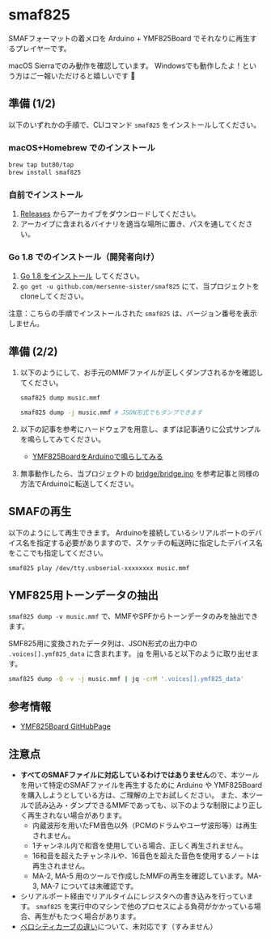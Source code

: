 # smaf825

SMAFフォーマットの着メロを Arduino + YMF825Board でそれなりに再生するプレイヤーです。

macOS Sierraでのみ動作を確認しています。
Windowsでも動作したよ！という方はご一報いただけると嬉しいです 🙇

## 準備 (1/2)

以下のいずれかの手順で、CLIコマンド `smaf825` をインストールしてください。

### macOS+Homebrew でのインストール

```bash
brew tap but80/tap
brew install smaf825
```

### 自前でインストール

1. [Releases](https://github.com/but80/smaf825/releases) からアーカイブをダウンロードしてください。
2. アーカイブに含まれるバイナリを適当な場所に置き、パスを通してください。

### Go 1.8 でのインストール（開発者向け）

1. [Go 1.8 をインストール](https://golang.org/dl/) してください。
2. `go get -u github.com/mersenne-sister/smaf825` にて、当プロジェクトをcloneしてください。

注意：こちらの手順でインストールされた `smaf825` は、バージョン番号を表示しません。

## 準備 (2/2)

1. 以下のようにして、お手元のMMFファイルが正しくダンプされるかを確認してください。
   
   ```bash
   smaf825 dump music.mmf
   
   smaf825 dump -j music.mmf # JSON形式でもダンプできます
   ```
2. 以下の記事を参考にハードウェアを用意し、まずは記事通りに公式サンプルを鳴らしてみてください。
   - [YMF825BoardをArduinoで鳴らしてみる](https://fabble.cc/yamahafsm/ymf825boardarduino)
3. 無事動作したら、当プロジェクトの [bridge/bridge.ino](bridge/bridge.ino) を参考記事と同様の方法でArduinoに転送してください。

## SMAFの再生

以下のようにして再生できます。
Arduinoを接続しているシリアルポートのデバイス名を指定する必要がありますので、スケッチの転送時に指定したデバイス名をここでも指定してください。

```bash
smaf825 play /dev/tty.usbserial-xxxxxxxx music.mmf
```

## YMF825用トーンデータの抽出

`smaf825 dump -v music.mmf` で、MMFやSPFからトーンデータのみを抽出できます。

SMF825用に変換されたデータ列は、JSON形式の出力中の `.voices[].ymf825_data` に含まれます。
[jq](https://stedolan.github.io/jq/) を用いると以下のように取り出せます。

```bash
smaf825 dump -Q -v -j music.mmf | jq -crM '.voices[].ymf825_data'
```

## 参考情報

- [YMF825Board GitHubPage](https://yamaha-webmusic.github.io/ymf825board/intro/)

## 注意点

- **すべてのSMAFファイルに対応しているわけではありません**ので、本ツールを用いて特定のSMAFファイルを再生するために
  Arduino や YMF825Board を購入しようとしている方は、ご理解の上でお試しください。
  また、本ツールで読み込み・ダンプできるMMFであっても、以下のような制限により正しく再生されない場合があります。
  - 内蔵波形を用いたFM音色以外（PCMのドラムやユーザ波形等）は再生されません。
  - 1チャンネル内で和音を使用している場合、正しく再生されません。
  - 16和音を超えたチャンネルや、16音色を超えた音色を使用するノートは再生されません。
  - MA-2, MA-5 用のツールで作成したMMFの再生を確認しています。MA-3, MA-7 については未確認です。
- シリアルポート経由でリアルタイムにレジスタへの書き込みを行っています。
  `smaf825` を実行中のマシンで他のプロセスによる負荷がかかっている場合、再生がもたつく場合があります。
- [ベロシティカーブの違い](https://web.archive.org/web/20050428062745/http://www.senyou.net:80/~nam/smaf/midv2ma3.html)について、未対応です（すみません）
